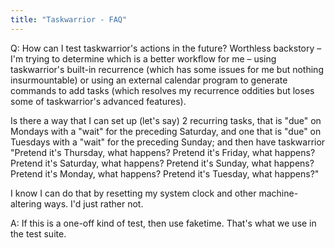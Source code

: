 ```yaml
---
title: "Taskwarrior - FAQ"
---
```


Q: How can I test taskwarrior's actions in the future?
Worthless backstory – I'm trying to determine which is a better workflow for me – using taskwarrior's built-in recurrence (which has some issues for me but nothing insurmountable) or using an external calendar program  to generate commands to add tasks (which resolves my recurrence oddities but loses some of taskwarrior's advanced features).

Is there a way that I can set up (let's say) 2 recurring tasks, that is "due" on Mondays with a "wait" for the preceding Saturday, and one that is "due" on Tuesdays with a "wait" for the preceding Sunday; and then have taskwarrior "Pretend it's Thursday, what happens? Pretend it's Friday, what happens? Pretend it's Saturday, what happens? Pretend it's Sunday, what happens? Pretend it's Monday, what happens? Pretend it's Tuesday, what happens?"

I know I can do that by resetting my system clock and other machine-altering ways.
I'd just rather not.

A: If this is a one-off kind of test, then use faketime.
That's what we use in the test suite.

